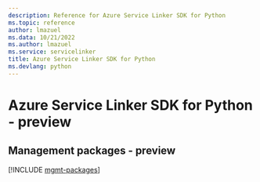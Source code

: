 ```yaml
---
description: Reference for Azure Service Linker SDK for Python
ms.topic: reference
author: lmazuel
ms.data: 10/21/2022
ms.author: lmazuel
ms.service: servicelinker
title: Azure Service Linker SDK for Python
ms.devlang: python
---
```

# Azure Service Linker SDK for Python - preview

## Management packages - preview
[!INCLUDE [mgmt-packages](service-linker-mgmt-index.md)]